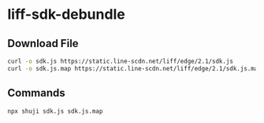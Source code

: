 # liff-sdk-debundle

## Download File

```bash
curl -o sdk.js https://static.line-scdn.net/liff/edge/2.1/sdk.js
curl -o sdk.js.map https://static.line-scdn.net/liff/edge/2.1/sdk.js.map
```

## Commands

```bash
npx shuji sdk.js sdk.js.map
```
